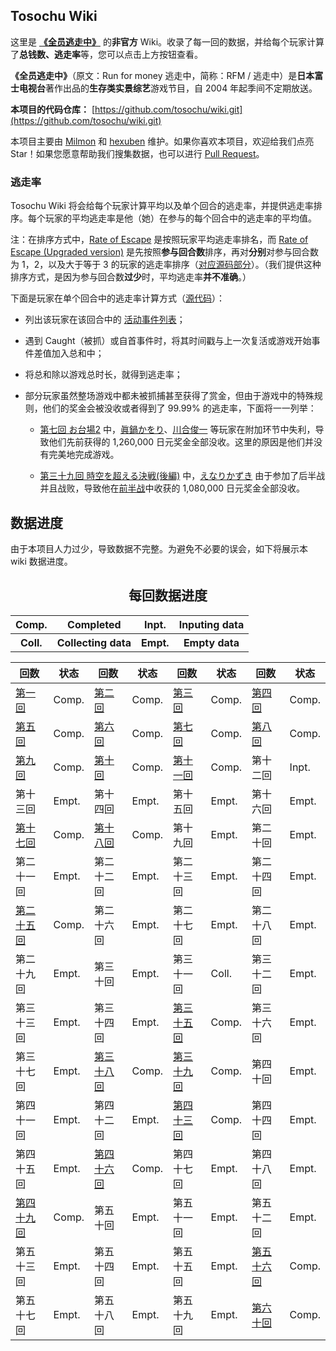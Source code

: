## Tosochu Wiki

这里是 [**《全员逃走中》**](https://www.fujitv.co.jp/tosochu/top.html) 的**非官方** Wiki。收录了每一回的数据，并给每个玩家计算了**总钱数、逃走率**等，您可以点击上方按钮查看。

**《全员逃走中》**（原文：Run for money 逃走中，简称：RFM / 逃走中）是**日本富士电视台**著作出品的**生存类实景综艺**游戏节目，自 2004 年起季间不定期放送。

**本项目的代码仓库：** [https://github.com/tosochu/wiki.git](https://github.com/tosochu/wiki.git)

本项目主要由 [Milmon](https://github.com/Molmin) 和 [hexuben](https://github.com/hexuben) 维护。如果你喜欢本项目，欢迎给我们点亮 Star！如果您愿意帮助我们搜集数据，也可以进行 [Pull Request](https://github.com/tosochu/wiki/compare)。

### 逃走率

Tosochu Wiki 将会给每个玩家计算平均以及单个回合的逃走率，并提供逃走率排序。每个玩家的平均逃走率是他（她）在参与的每个回合中的逃走率的平均值。

注：在排序方式中，[Rate of Escape](https://tosochu.github.io/wiki/player/?sort=escapeRate) 是按照玩家平均逃走率排名，而 [Rate of Escape (Upgraded version)](https://tosochu.github.io/wiki/player/?sort=escapeRateBetter) 是先按照**参与回合数**排序，再对**分别**对参与回合数为 1，2，以及大于等于 3 的玩家的逃走率排序（[对应源码部分](https://github.com/tosochu/wiki/blob/master/src/templates/player_list.html#L89-L94)）。（我们提供这种排序方式，是因为参与回合数**过少**时，平均逃走率**并不准确**。）

下面是玩家在单个回合中的逃走率计算方式（[源代码](https://github.com/tosochu/wiki/blob/master/src/build/main.js#L150-L175)）：

- 列出该玩家在该回合中的 [活动事件列表](https://github.com/tosochu/wiki/blob/master/src/build/main.js#L72-L74)；

- 遇到 Caught（被抓）或自首事件时，将其时间戳与上一次复活或游戏开始事件差值加入总和中；

- 将总和除以游戏总时长，就得到逃走率；

- 部分玩家虽然整场游戏中都未被抓捕甚至获得了赏金，但由于游戏中的特殊规则，他们的奖金会被没收或者得到了 99.99% 的逃走率，下面将一一列举：

  - [第七回 お台場2](https://tosochu.github.io/wiki/game/7.html) 中，[眞鍋かをり](https://tosochu.github.io/wiki/player/manabe-kawori.html)、[川合俊一](https://tosochu.github.io/wiki/player/kawai-shunichi.html) 等玩家在附加环节中失利，导致他们先前获得的 1,260,000 日元奖金全部没收。这里的原因是他们并没有完美地完成游戏。

  - [第三十九回 時空を超える決戦(後編)](https://tosochu.github.io/wiki/game/39.html) 中，[えなりかずき](https://tosochu.github.io/wiki/player/enari-kazuki.html) 由于参加了后半战并且战败，导致他在[前半战](https://tosochu.github.io/wiki/game/38.html)中收获的 1,080,000 日元奖金全部没收。

## 数据进度

由于本项目人力过少，导致数据不完整。为避免不必要的误会，如下将展示本 wiki 数据进度。

<p><h2 style="font-family: 宋体;"><center>每回数据进度</center></h2></p>
<center>
<table class="data-process-tip">
	<tr>
		<th class="data-process-tip-block completed">​Comp.</th>
		<th class="data-process-tip-text">​​Completed</th>
		<th class="data-process-tip-block inputing">​Inpt.</th>
		<th class="data-process-tip-text">​Inputing data</th>
	</tr>
	<tr>
		<th class="data-process-tip-block ​collecting">​Coll.</th>
		<th class="data-process-tip-text">​​Collecting data</th>
		<th style="data-process-tip-block ​collecting">Empt.</th>
		<th class="data-process-tip-text">Empty data</th>
	</tr>
</table>
</center>

<center>
	<table class="data-process-detail">
		<thead>
			<tr>
				<th>回数</th><th>状态</th>
				<th>回数</th><th>状态</th>
				<th>回数</th><th>状态</th>
				<th>回数</th><th>状态</th>
			</tr>
		</thead>
		<tdody>
			<tr>
				<td><a href="/wiki/game/1.html">第一回</a></td><td class="completed">Comp.</td>
				<td><a href="/wiki/game/2.html">第二回</a></td><td class="completed">Comp.</td>
				<td><a href="/wiki/game/3.html">第三回</a></td><td class="completed">Comp.</td>
				<td><a href="/wiki/game/4.html">第四回</a></td><td class="completed">Comp.</td>
			</tr>
			<tr>
				<td><a href="/wiki/game/5.html">第五回</a></td><td class="completed">Comp.</td>
				<td><a href="/wiki/game/6.html">第六回</a></td><td class="completed">Comp.</td>
				<td><a href="/wiki/game/7.html">第七回</a></td><td class="completed">Comp.</td>
				<td><a href="/wiki/game/8.html">第八回</a></td><td class="completed">Comp.</td>
			</tr>
			<tr>
				<td><a href="/wiki/game/9.html">第九回</a></td><td class="completed">Comp.</td>
				<td><a href="/wiki/game/10.html">第十回</a></td><td class="completed">Comp.</td>
				<td><a href="/wiki/game/11.html">第十一回</a></td><td class="completed">Comp.</td>
				<td>第十二回</td><td class="inputing">Inpt.</td>
			</tr>
			<tr>
				<td>第十三回</td><td class="empty">Empt.</td>
				<td>第十四回</td><td class="empty">Empt.</td>
				<td>第十五回</td><td class="empty">Empt.</td>
				<td>第十六回</td><td class="empty">Empt.</td>
			</tr>
			<tr>
				<td><a href="/wiki/game/17.html">第十七回</a></td><td class="completed">Comp.</td>
				<td><a href="/wiki/game/18.html">第十八回</a></td><td class="completed">Comp.</td>
				<td>第十九回</td><td class="empty">Empt.</td>
				<td>第二十回</td><td class="empty">Empt.</td>
			</tr>
			<tr>
				<td>第二十一回</td><td class="empty">Empt.</td>
				<td>第二十二回</td><td class="empty">Empt.</td>
				<td>第二十三回</td><td class="empty">Empt.</td>
				<td>第二十四回</td><td class="empty">Empt.</td>
			</tr>
			<tr>
				<td><a href="/wiki/game/25.html">第二十五回</a></td><td class="completed">Comp.</td>
				<td>第二十六回</td><td class="empty">Empt.</td>
				<td>第二十七回</td><td class="empty">Empt.</td>
				<td>第二十八回</td><td class="empty">Empt.</td>
			</tr>
			<tr>
				<td>第二十九回</td><td class="empty">Empt.</td>
				<td>第三十回</td><td class="empty">Empt.</td>
				<td>第三十一回</td><td class="collecting">Coll.</td>
				<td>第三十二回</td><td class="empty">Empt.</td>
			</tr>
			<tr>
				<td>第三十三回</td><td class="empty">Empt.</td>
				<td>第三十四回</td><td class="empty">Empt.</td>
				<td><a href="/wiki/game/35.html">第三十五回</a></td><td class="completed">Comp.</td>
				<td>第三十六回</td><td class="empty">Empt.</td>
			</tr>
			<tr>
				<td>第三十七回</td><td class="empty">Empt.</td>
				<td><a href="/wiki/game/38.html">第三十八回</a></td><td class="completed">Comp.</td>
				<td><a href="/wiki/game/39.html">第三十九回</a></td><td class="completed">Comp.</td>
				<td>第四十回</td><td class="empty">Empt.</td>
			</tr>
			<tr>
				<td>第四十一回</td><td class="empty">Empt.</td>
				<td>第四十二回</td><td class="empty">Empt.</td>
				<td><a href="/wiki/game/43.html">第四十三回</a></td><td class="completed">Comp.</td>
				<td>第四十四回</td><td class="empty">Empt.</td>
			</tr>
			<tr>
				<td>第四十五回</td><td class="empty">Empt.</td>
				<td><a href="/wiki/game/46.html">第四十六回</a></td><td class="completed">Comp.</td>
				<td>第四十七回</td><td class="empty">Empt.</td>
				<td>第四十八回</td><td class="empty">Empt.</td>
			</tr>
			<tr>
				<td><a href="/wiki/game/49.html">第四十九回</a></td><td class="completed">Comp.</td>
				<td>第五十回</td><td class="empty">Empt.</td>
				<td>第五十一回</td><td class="empty">Empt.</td>
				<td>第五十二回</td><td class="empty">Empt.</td>
			</tr>
			<tr>
				<td>第五十三回</td><td class="empty">Empt.</td>
				<td>第五十四回</td><td class="empty">Empt.</td>
				<td>第五十五回</td><td class="empty">Empt.</td>
				<td><a href="/wiki/game/56.html">第五十六回</a></td><td class="completed">Comp.</td>
			</tr>
			<tr>
				<td>第五十七回</td><td class="empty">Empt.</td>
				<td>第五十八回</td><td class="empty">Empt.</td>
				<td>第五十九回</td><td class="empty">Empt.</td>
				<td><a href="/wiki/game/60.html">第六十回</a></td><td class="completed">Comp.</td>
			</tr>
		</tdody>
	</table>
</center>
